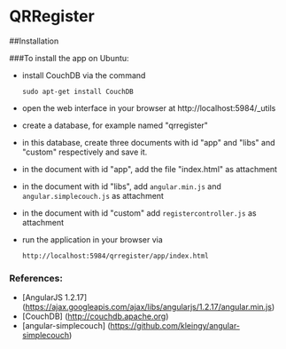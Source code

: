 QRRegister
==========

##Installation

###To install the app on Ubuntu:


* install CouchDB via the command

    ` sudo apt-get install CouchDB `

* open the web interface in your browser at http://localhost:5984/_utils
* create a database, for example named "qrregister"
* in this database, create three documents with id "app" and "libs" and "custom" respectively and save it.
* in the document with id "app", add the file "index.html" as attachment
* in the document with id "libs", add ` angular.min.js ` and ` angular.simplecouch.js ` as attachment
* in the document with id "custom" add ` registercontroller.js ` as attachment


* run the application in your browser via

    ` http://localhost:5984/qrregister/app/index.html `



### References:

* [AngularJS 1.2.17] (https://ajax.googleapis.com/ajax/libs/angularjs/1.2.17/angular.min.js)
* [CouchDB] (http://couchdb.apache.org)
* [angular-simplecouch] (https://github.com/kleingy/angular-simplecouch)


